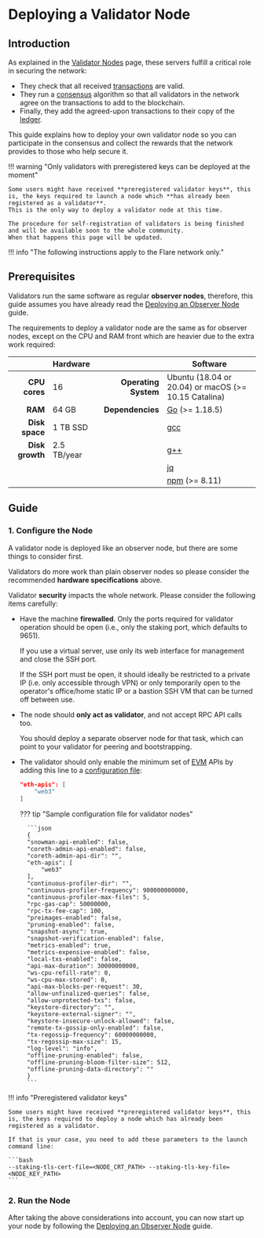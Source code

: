 # Deploying a Validator Node

## Introduction

As explained in the [Validator Nodes](../../tech/validators.md) page, these servers fulfill a critical role in securing the network:

* They check that all received [transactions](glossary.md#transaction) are valid.
* They run a [consensus](glossary.md#consensus) algorithm so that all validators in the network agree on the transactions to add to the blockchain.
* Finally, they add the agreed-upon transactions to their copy of the [ledger](glossary.md#ledger).

This guide explains how to deploy your own validator node so you can participate in the consensus and collect the rewards that the network provides to those who help secure it.

!!! warning "Only validators with preregistered keys can be deployed at the moment"

    Some users might have received **preregistered validator keys**, this is, the keys required to launch a node which **has already been registered as a validator**.
    This is the only way to deploy a validator node at this time.

    The procedure for self-registration of validators is being finished and will be available soon to the whole community.
    When that happens this page will be updated.

!!! info "The following instructions apply to the Flare network only."

## Prerequisites

Validators run the same software as regular **observer nodes**, therefore, this guide assumes you have already read the [Deploying an Observer Node](../observation/deploying.md) guide.

The requirements to deploy a validator node are the same as for observer nodes, except on the CPU and RAM front which are heavier due to the extra work required:

|                 | Hardware    |                      | Software                                             |
| --------------: | :---------- | -------------------: | ---------------------------------------------------- |
|   **CPU cores** | 16          | **Operating System** | Ubuntu (18.04 or 20.04) or macOS (>= 10.15 Catalina) |
|         **RAM** | 64 GB       |     **Dependencies** | [Go](https://golang.org/doc/install) (>= 1.18.5)     |
|  **Disk space** | 1 TB SSD    |                      | [gcc](https://gcc.gnu.org/)                          |
| **Disk growth** | 2.5 TB/year |                      | [g++](https://gcc.gnu.org/)                          |
|                 |             |                      | [jq](https://stedolan.github.io/jq/)                 |
|                 |             |                      | [npm](https://docs.npmjs.com) (>= 8.11)              |

## Guide

### 1. Configure the Node

A validator node is deployed like an observer node, but there are some things to consider first.

Validators do more work than plain observer nodes so please consider the recommended **hardware specifications** above.

Validator **security** impacts the whole network.
Please consider the following items carefully:

* Have the machine **firewalled**.
  Only the ports required for validator operation should be open (i.e., only the staking port, which defaults to 9651).

    If you use a virtual server, use only its web interface for management and close the SSH port.

    If the SSH port must be open, it should ideally be restricted to a private IP (i.e. only accessible through VPN) or only temporarily open to the operator's office/home static IP or a bastion SSH VM that can be turned off between use.

* The node should **only act as validator**, and not accept RPC API calls too.

    You should deploy a separate observer node for that task, which can point to your validator for peering and bootstrapping.

* The validator should only enable the minimum set of [EVM](glossary.md#evm) APIs by adding this line to a [configuration file](../observation/deploying.md#additional-configuration):

    ```json
    "eth-apis": [
        "web3"
    ]
    ```

    ??? tip "Sample configuration file for validator nodes"

        ```json
        {
        "snowman-api-enabled": false,
        "coreth-admin-api-enabled": false,
        "coreth-admin-api-dir": "",
        "eth-apis": [
            "web3"
        ],
        "continuous-profiler-dir": "",
        "continuous-profiler-frequency": 900000000000,
        "continuous-profiler-max-files": 5,
        "rpc-gas-cap": 50000000,
        "rpc-tx-fee-cap": 100,
        "preimages-enabled": false,
        "pruning-enabled": false,
        "snapshot-async": true,
        "snapshot-verification-enabled": false,
        "metrics-enabled": true,
        "metrics-expensive-enabled": false,
        "local-txs-enabled": false,
        "api-max-duration": 30000000000,
        "ws-cpu-refill-rate": 0,
        "ws-cpu-max-stored": 0,
        "api-max-blocks-per-request": 30,
        "allow-unfinalized-queries": false,
        "allow-unprotected-txs": false,
        "keystore-directory": "",
        "keystore-external-signer": "",
        "keystore-insecure-unlock-allowed": false,
        "remote-tx-gossip-only-enabled": false,
        "tx-regossip-frequency": 60000000000,
        "tx-regossip-max-size": 15,
        "log-level": "info",
        "offline-pruning-enabled": false,
        "offline-pruning-bloom-filter-size": 512,
        "offline-pruning-data-directory": ""
        }
        ```

!!! info "Preregistered validator keys"

    Some users might have received **preregistered validator keys**, this is, the keys required to deploy a node which has already been registered as a validator.

    If that is your case, you need to add these parameters to the launch command line:

    ```bash
    --staking-tls-cert-file=<NODE_CRT_PATH> --staking-tls-key-file=<NODE_KEY_PATH>
    ```

### 2. Run the Node

After taking the above considerations into account, you can now start up your node by following the [Deploying an Observer Node](../observation/deploying.md) guide.
